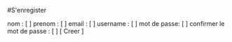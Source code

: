 #S'enregister


nom : [     ]
prenom : [      ]
email : [   ]
username : [   ]
mot de passe: [   ]
confirmer le mot de passe : [   ]
[ Creer ]